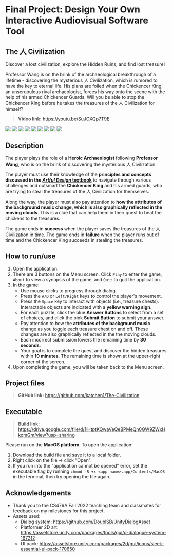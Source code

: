 # Final Project: Design Your Own Interactive Audiovisual Software Tool
## The 人 Civilization

Discover a lost civilization, explore the Hidden Ruins, and find lost treasure!

Professor Wang is on the brink of the archaeological breakthrough of a lifetime - discovering the mysterious 人 Civilization, which is rumored to have the key to eternal life. His plans are foiled when the Chickencer King, an unscrupulous rival archaeologist, forces his way onto the scene with the help of his armed Chickencer Guards. Will you be able to stop the Chickencer King before he takes the treasures of the 人 Civilization for himself?
> **Video link:** https://youtu.be/SuJCXQp7T9E

![](https://i.ibb.co/d7r3DHs/a0.png)
![](https://i.ibb.co/xJ7BLng/a0-1.png)
![](https://i.ibb.co/0scd5sw/a0-2.png)
![](https://i.ibb.co/3vdydsW/a.png)
![](https://i.ibb.co/h96bb4W/a1.png)
![](https://i.ibb.co/fnGKQX6/a2.png)
![](https://i.ibb.co/DCq01kb/a3.png)
![](https://i.ibb.co/frcc0fW/a4.png)
![](https://i.ibb.co/Cw63bcv/a5.png)

## Description
The player plays the role of a **Heroic Archaeologist** following **Professor Wang**, who is on the brink of discovering the mysterious 人 Civilization.

The player must use their knowledge of the **principles and concepts discussed in the [*Artful Design* textbook](https://artful.design/)** to navigate through various challenges and outsmart the **Chickencer King** and his armed guards, who are trying to steal the treasures of the 人 Civilization for themselves.

Along the way, the player must also pay attention to **how the attributes of the background music change, which is also graphically reflected in the moving clouds**. This is a clue that can help them in their quest to beat the chickens to the treasures.

The game ends in **success** when the player saves the treasures of the 人 Civilization in time. The game ends in **failure** when the player runs out of time and the Chickencer King succeeds in stealing the treasures.

## How to run/use
1. Open the application.
2. There are 3 buttons on the Menu screen. Click `Play` to enter the game, `About` to view a synopsis of the game, and `Quit` to quit the application.
3. In the game:
	* Use mouse clicks to progress through dialog.
	* Press the `A/D` or `Left/Right` keys to control the player's movement.
	* Press the `Space` key to interact with objects (i.e., treasure chests). Interactable objects are indicated with a **yellow warning sign**. 
	* For each puzzle, click the blue **Answer Buttons** to select from a set of choices, and click the pink **Submit Button** to submit your answer.
	* Pay attention to how the **attributes of the background music** change as you toggle each treasure chest on and off. These changes are also graphically reflected in the the moving clouds.
	* Each incorrect submission lowers the remaining time by **30 seconds**.
	* Your goal is to complete the quest and discover the hidden treasures within **10 minutes**. The remaining time is shown at the upper-right corner of the screen.
4. Upon completing the game, you will be taken back to the Menu screen.
## Project files
>**GitHub link:** https://github.com/katchen1/The-Civilization
## Executable
>**Build link:** https://drive.google.com/file/d/1iHtptKQwaVeQeBPMeQn0GW9ZWxHkqmGm/view?usp=sharing
>
Please run on the **MacOS platform**. To open the application:
1. Download the build file and save it to a local folder.
2. Right click on the file → click "Open".
3. If you run into the "application cannot be opened" error, set the executable flag by running `chmod -R +x <app name>.app/Contents/MacOS` in the terminal, then try opening the file again.
## Acknowledgements
* Thank you to the CS476A Fall 2022 teaching team and classmates for feedback on my milestones for this project.
* Assets used:
  * Dialog system: https://github.com/DoublSB/UnityDialogAsset
  * Platformer 2D art: https://assetstore.unity.com/packages/tools/gui/d-dialogue-system-167312
  * UI pack: https://assetstore.unity.com/packages/2d/gui/icons/sleek-essential-ui-pack-170650

